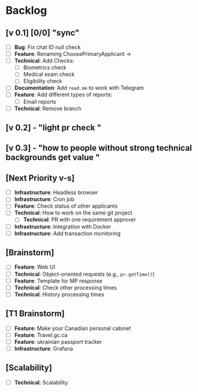 # Backlog

## [v 0.1] [0/0] "sync"

- [ ] **Bug**: Fix chat ID null check
- [ ] **Feature**: Renaming ChoosePrimaryApplicant -> 
- [ ] **Technical**: Add Checks:
    - [ ] Biometrics check
    - [ ] Medical exam check
    - [ ] Eligibility check
- [ ] **Documentation**: Add `read.me` to work with Telegram
- [ ] **Feature**: Add different types of reports:
    - [ ] Email reports
- [ ] **Technical**: Remove branch

## [v 0.2] - "light pr check " 
## [v 0.3] - "how to people without strong technical backgrounds get value " 

## [Next Priority v-s]

- [ ] **Infrastructure**: Headless browser
- [ ] **Infrastructure**: Cron job
- [ ] **Feature**: Check status of other applicants
- [ ] **Technical**: How to work on the same git project
  - [ ] **Technical**: PR with one requirement approver
- [ ] **Infrastructure**: Integration with Docker
- [ ] **Infrastructure**: Add transaction monitoring

## [Brainstorm]

- [ ] **Feature**: Web UI
- [ ] **Technical**: Object-oriented requests (e.g., `pr.getTime()`)
- [ ] **Feature**: Template for MP response
- [ ] **Technical**: Check other processing times
- [ ] **Technical**: History processing times

## [T1 Brainstorm]

- [ ] **Feature**: Make your Canadian personal cabinet
- [ ] **Feature**: Travel.gc.ca
- [ ] **Feature**: ukrainian passport tracker
- [ ] **Infrastructure**: Grafana

## [Scalability]

- [ ] **Technical**: Scalability
